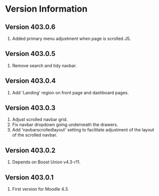 Version Information
===================

Version 403.0.6
---------------
1. Added primary menu adjustment when page is scrolled JS.

Version 403.0.5
---------------
1. Remove search and tidy navbar.

Version 403.0.4
---------------
1. Add 'Landing' region on front page and dashboard pages.

Version 403.0.3
---------------
1. Adjust scrolled navbar grid.
2. Fix navbar dropdown going underneath the drawers.
3. Add 'navbarscrolledlayout' setting to facilitate adjustment of the layout of the scrolled navbar.

Version 403.0.2
---------------
1. Depends on Boost Union v4.3-r11.

Version 403.0.1
---------------
1. First version for Moodle 4.3.
